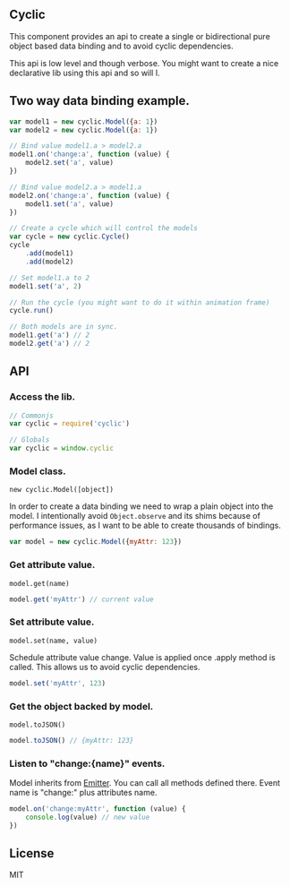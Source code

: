 ## Cyclic

This component provides an api to create a single or bidirectional pure object based data binding and to avoid cyclic dependencies.

This api is low level and though verbose. You might want to create a nice declarative lib using this api and so will I.

## Two way data binding example.

```javascript
var model1 = new cyclic.Model({a: 1})
var model2 = new cyclic.Model({a: 1})

// Bind value model1.a > model2.a
model1.on('change:a', function (value) {
    model2.set('a', value)
})

// Bind value model2.a > model1.a
model2.on('change:a', function (value) {
    model1.set('a', value)
})

// Create a cycle which will control the models
var cycle = new cyclic.Cycle()
cycle
    .add(model1)
    .add(model2)

// Set model1.a to 2
model1.set('a', 2)

// Run the cycle (you might want to do it within animation frame)
cycle.run()

// Both models are in sync.
model1.get('a') // 2
model2.get('a') // 2
```

## API

### Access the lib.

```javascript
// Commonjs
var cyclic = require('cyclic')

// Globals
var cyclic = window.cyclic
```

### Model class.

`new cyclic.Model([object])`

In order to create a data binding we need to wrap a plain object into the model.
I intentionally avoid `Object.observe` and its shims because of performance issues, as I want to be able to create thousands of bindings.

```javascript
var model = new cyclic.Model({myAttr: 123})
```

### Get attribute value.

`model.get(name)`

```javascript
model.get('myAttr') // current value
```

### Set attribute value.

`model.set(name, value)`

Schedule attribute value change. Value is applied once .apply method is called. This allows us to avoid cyclic dependencies.

```javascript
model.set('myAttr', 123)
```

### Get the object backed by model.

`model.toJSON()`

```javascript
model.toJSON() // {myAttr: 123}
```

### Listen to "change:{name}" events.

Model inherits from [Emitter](https://github.com/component/emitter). You can call all methods defined there. Event name is "change:" plus attributes name.

```javascript
model.on('change:myAttr', function (value) {
    console.log(value) // new value
})
```

## License

MIT
